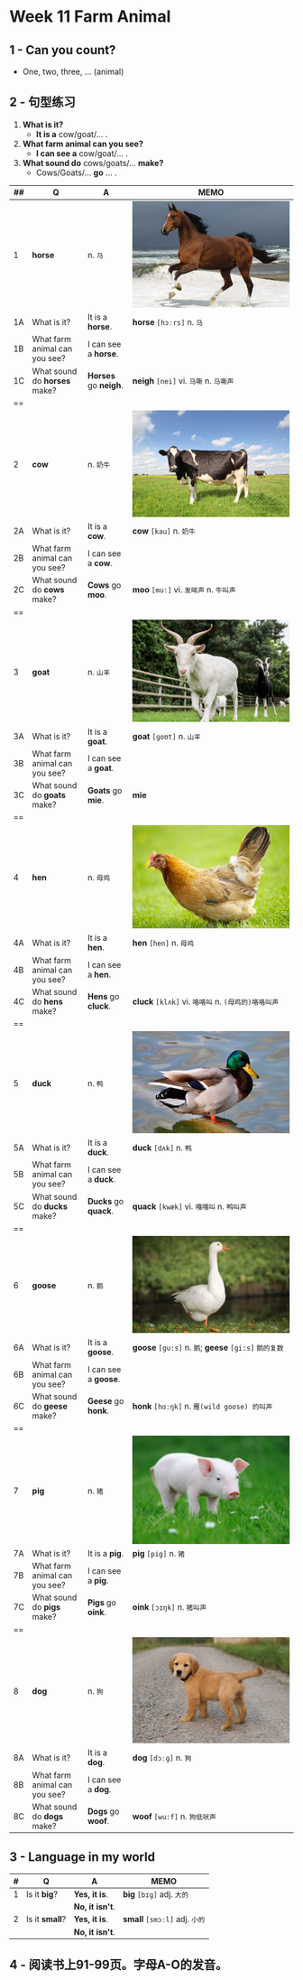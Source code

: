 # Week 11 Farm Animal

## 1 - Can you count?

* One, two, three, ... (animal)

## 2 - 句型练习

1. **What is it?**
   * **It is a** cow/goat/... .
1. **What farm animal can you see?**
   * **I can see a** cow/goat/... .
1. **What sound do** cows/goats/... **make?**
   * Cows/Goats/... **go** ... .

| ##|   Q| A|MEMO|
|---|---|---|---|
|  1|**horse**|n. `马`|![horse](images/1101.png)|
| 1A|What is it?|It is a **horse**.|**horse** `[hɔːrs]` n. `马`|
| 1B|What farm animal can you see?|I can see a **horse**.||
| 1C|What sound do **horses** make?|**Horses** go **neigh**.|**neigh** `[nei]` vi. `马嘶` n. `马嘶声`|
| ==|||
|  2|**cow**|n. `奶牛`|![cow](images/1102.png)|
| 2A|What is it?|It is a **cow**.|**cow** `[kau]` n. `奶牛`|
| 2B|What farm animal can you see?|I can see a **cow**.||
| 2C|What sound do **cows** make?|**Cows** go **moo**.|**moo** `[mu:]` vi. `发哞声` n. `牛叫声`|
| ==|||
|  3|**goat**|n. `山羊`|![goat](images/1103.png)|
| 3A|What is it?|It is a **goat**.|**goat** `[ɡoʊt]` n. `山羊`|
| 3B|What farm animal can you see?|I can see a **goat**.||
| 3C|What sound do **goats** make?|**Goats** go **mie**.|**mie** |
| ==|||
|  4|**hen**|n. `母鸡`|![hen](images/1104.png)|
| 4A|What is it?|It is a **hen**.|**hen** `[hen]` n. `母鸡`|
| 4B|What farm animal can you see?|I can see a **hen**.||
| 4C|What sound do **hens** make?|**Hens** go **cluck**.|**cluck** `[klʌk]` vi. `咯咯叫` n. `(母鸡的)咯咯叫声`|
| ==|||
|  5|**duck**|n. `鸭`|![duck](images/1105.png)|
| 5A|What is it?|It is a **duck**.|**duck** `[dʌk]` n. `鸭`|
| 5B|What farm animal can you see?|I can see a **duck**.||
| 5C|What sound do **ducks** make?|**Ducks** go **quack**.|**quack** `[kwæk]` vi. `嘎嘎叫` n. `鸭叫声`|
| ==|||
|  6|**goose**|n. `鹅`|![goose](images/1106.png)|
| 6A|What is it?|It is a **goose**.|**goose** `[gu:s]` n. `鹅`; **geese** `[gi:s]` `鹅的复数`|
| 6B|What farm animal can you see?|I can see a **goose**.||
| 6C|What sound do **geese** make?|**Geese** go **honk**.|**honk** `[hɑːŋk]` n. `雁(wild goose) 的叫声`|
| ==|||
|  7|**pig**|n. `猪`|![pig](images/1107.png)|
| 7A|What is it?|It is a **pig**.|**pig** `[pig]` n. `猪`|
| 7B|What farm animal can you see?|I can see a **pig**.||
| 7C|What sound do **pigs** make?|**Pigs** go **oink**.|**oink** `[ɔɪŋk]` n. `猪叫声`|
| ==|||
|  8|**dog**|n. `狗`|![dog](images/1108.png)|
| 8A|What is it?|It is a **dog**.|**dog** `[dɔːɡ]` n. `狗`|
| 8B|What farm animal can you see?|I can see a **dog**.||
| 8C|What sound do **dogs** make?|**Dogs** go **woof**.|**woof** `[wu:f]` n. `狗低吠声`|


## 3 - Language in my world

|#|Q|A|MEMO|
|---|---|---|---|
| 1 |Is it **big**?  |**Yes, it is**.  |**big**   `[bɪɡ]`   adj. `大的`|
|   |                |**No, it isn't**.||
| 2 |Is it **small**?|**Yes, it is**.  |**small** `[smɔːl]` adj. `小的`|
|   |                |**No, it isn't**.||

## 4 - 阅读书上91-99页。字母A-O的发音。

